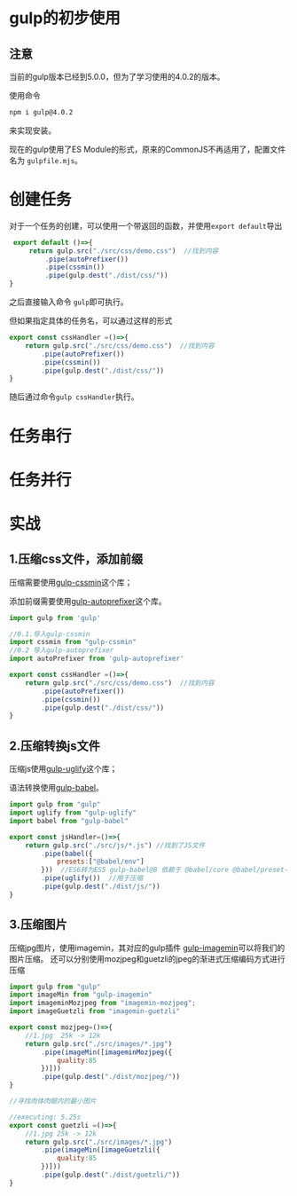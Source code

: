 # gulp的初步使用

## 注意
当前的gulp版本已经到5.0.0，但为了学习使用的4.0.2的版本。

使用命令
```bash
npm i gulp@4.0.2
```
来实现安装。

现在的gulp使用了ES Module的形式，原来的CommonJS不再适用了，配置文件名为
`gulpfile.mjs`。

# 创建任务
对于一个任务的创建，可以使用一个带返回的函数，并使用`export default`导出

```js
 export default ()=>{
     return gulp.src("./src/css/demo.css")  //找到内容
         .pipe(autoPrefixer())
         .pipe(cssmin())
         .pipe(gulp.dest("./dist/css/"))
}
```
之后直接输入命令 `gulp`即可执行。

但如果指定具体的任务名，可以通过这样的形式
```js
export const cssHandler =()=>{
    return gulp.src("./src/css/demo.css")  //找到内容
        .pipe(autoPrefixer())
        .pipe(cssmin())
        .pipe(gulp.dest("./dist/css/"))
}
```
随后通过命令`gulp cssHandler`执行。

# 任务串行

# 任务并行

# 实战

## 1.压缩css文件，添加前缀
压缩需要使用[gulp-cssmin](https://www.npmjs.com/package/gulp-cssmin)这个库；

添加前缀需要使用[gulp-autoprefixer](https://www.npmjs.com/package/gulp-autoprefixer)这个库。
```js
import gulp from 'gulp'

//0.1.导入gulp-cssmin
import cssmin from "gulp-cssmin"
//0.2 导入gulp-autoprefixer
import autoPrefixer from 'gulp-autoprefixer'

export const cssHandler =()=>{
    return gulp.src("./src/css/demo.css")  //找到内容
        .pipe(autoPrefixer())
        .pipe(cssmin())
        .pipe(gulp.dest("./dist/css/"))
}
```
## 2.压缩转换js文件
压缩js使用[gulp-uglify](https://www.npmjs.com/package/gulp-uglify)这个库；

语法转换使用[gulp-babel](https://www.npmjs.com/package/gulp-babel)。
```js
import gulp from "gulp"
import uglify from "gulp-uglify"
import babel from "gulp-babel"

export const jsHandler=()=>{
    return gulp.src("./src/js/*.js") //找到了JS文件
        .pipe(babel({
            presets:["@babel/env"]
        }))  //ES6转为ES5 gulp-babel@8 依赖于 @babel/core @babel/preset-env
        .pipe(uglify())  //用于压缩
        .pipe(gulp.dest("./dist/js/"))
}
```

## 3.压缩图片
压缩jpg图片，使用imagemin，其对应的gulp插件
[gulp-imagemin](https://www.npmjs.com/package/gulp-imagemin)可以将我们的图片压缩。
还可以分别使用mozjpeg和guetzli的jpeg的渐进式压缩编码方式进行压缩
```js
import gulp from "gulp"
import imageMin from "gulp-imagemin"
import imageminMozjpeg from "imagemin-mozjpeg";
import imageGuetzli from "imagemin-guetzli"

export const mozjpeg=()=>{
    //1.jpg  25k -> 12k
    return gulp.src("./src/images/*.jpg")
        .pipe(imageMin([imageminMozjpeg({
            quality:85
        })]))
        .pipe(gulp.dest("./dist/mozjpeg/"))
}

//寻找肉体肉眼内的最小图片

//executing: 5.25s
export const guetzli =()=>{
    //1.jpg 25k -> 12k
    return gulp.src("./src/images/*.jpg")
        .pipe(imageMin([imageGuetzli({
            quality:85
        })]))
        .pipe(gulp.dest("./dist/guetzli/"))
}
```

